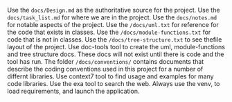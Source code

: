 Use the `docs/Design.md` as the authoritative source for the project.
Use the `docs/task_list.md` for where we are in the project.
Use the `docs/notes.md` for notable aspects of the project.
Use the `/docs/uml.txt` for reference for the code that exists in classes.
Use the `/docs/module-functions.txt`  for code that is not in classes.
Use the `/docs/tree-structure.txt` to see thefile layout of the project.
Use doc-tools tool to create the uml, module-functions and tree structure docs.   These docs will not exist until there is code and  the tool has run.
The folder `/docs/conventions/` contains documents that describe the coding conventions used in this project for a number of differnt libraries.
Use context7 tool to find usage and examples for many code libraries.
Use the exa tool to search the web.
Always use the venv, to load requirements, and launch the application.

